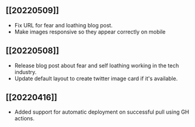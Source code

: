 ## [[20220509]]

- Fix URL for fear and loathing blog post.
- Make images responsive so they appear correctly on mobile

## [[20220508]]

- Release blog post about fear and self loathing working in the tech industry.
- Update default layout to create twitter image card if it's available.

## [[20220416]]

- Added support for automatic deployment on successful pull using GH actions.
